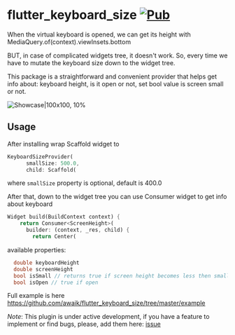# flutter_keyboard_size [![Pub](https://img.shields.io/pub/v/flutter_keyboard_size.svg)](https://pub.dev/packages/flutter_keyboard_size)

When the virtual keyboard is opened, we can get its height with MediaQuery.of(context).viewInsets.bottom

BUT, in case of complicated widgets tree, it doesn't work. So, every time we have to mutate the keyboard size down to the widget tree.

This package is a straightforward and convenient provider that helps get info about: keyboard height, is it open or not, set bool value is screen small or not.

![Showcase|100x100, 10%](example22/lib/animated_example_screen.gif)

## Usage

After installing wrap Scaffold widget to

```dart
KeyboardSizeProvider(
      smallSize: 500.0,
      child: Scaffold(

```
where `smallSize` property is optional, default is 400.0

After that, down to the widget tree you can use Consumer widget to get info about keyboard

```dart
Widget build(BuildContext context) {
    return Consumer<ScreenHeight>(
      builder: (context, _res, child) {
        return Center(
```

available properties:

```dart
  double keyboardHeight
  double screenHeight
  bool isSmall // returns true if screen height becomes less then smallSize property
  bool isOpen // true if open
```

Full example is here https://github.com/awaik/flutter_keyboard_size/tree/master/example

*Note*: This plugin is under active development, if you have a feature to implement or find bugs, please, add  them here: [issue](https://github.com/awaik/flutter_keyboard_size/issues)